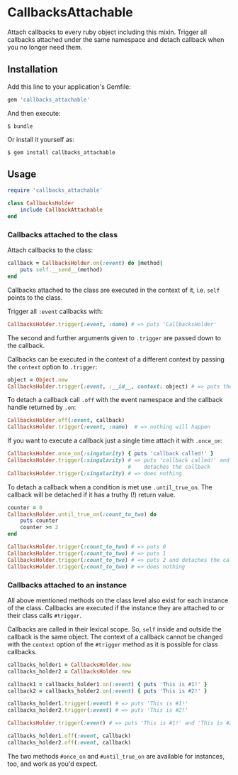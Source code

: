 # CallbacksAttachable

Attach callbacks to every ruby object including this mixin. Trigger all
callbacks attached under the same namespace and detach callback when you no
longer need them.

## Installation

Add this line to your application's Gemfile:

```ruby
gem 'callbacks_attachable'
```

And then execute:

    $ bundle

Or install it yourself as:

    $ gem install callbacks_attachable

## Usage

```ruby
require 'callbacks_attachable'

class CallbacksHolder
    include CallbackAttachable
end
```

### Callbacks attached to the class

Attach callbacks to the class:

```ruby
callback = CallbacksHolder.on(:event) do |method|
    puts self.__send__(method)
end
```

Callbacks attached to the class are executed in the context of it, i.e. `self`
points to the class.

Trigger all `:event` callbacks with:

```ruby
CallbacksHolder.trigger(:event, :name) # => puts 'CallbacksHolder'
```

The second and further arguments given to `.trigger` are passed down to the
callback.

Callbacks can be executed in the context of a different context by passing the
`context` option to `.trigger`:

```ruby
object = Object.new
CallbacksHolder.trigger(:event, :__id__, context: object) # => puts the result of object.__id__
```

To detach a callback call `.off` with the event namespace and the callback
handle returned by `.on`:

```ruby
CallbacksHolder.off(:event, callback)
CallbacksHolder.trigger(:event, :name)  # => nothing will happen
```

If you want to execute a callback just a single time attach it with `.once_on`:

```ruby
CallbacksHolder.once_on(:singularity) { puts 'callback called!' }
CallbacksHolder.trigger(:singularity) # => puts 'callback called!' and immediately
                                      #    detaches the callback
CallbacksHolder.trigger(:singularity) # => does nothing
```

To detach a callback when a condition is met use `.until_true_on`. The callback
will be detached if it has a truthy (!) return value.

```ruby
counter = 0
CallbacksHolder.until_true_on(:count_to_two) do
    puts counter
    counter >= 2
end

CallbacksHolder.trigger(:count_to_two) # => puts 0
CallbacksHolder.trigger(:count_to_two) # => puts 1
CallbacksHolder.trigger(:count_to_two) # => puts 2 and detaches the callback
CallbacksHolder.trigger(:count_to_two) # => does nothing
```

### Callbacks attached to an instance

All above mentioned methods on the class level also exist for each instance of
the class. Callbacks are executed if the instance they are attached to or their
class calls `#trigger`.

Callbacks are called in their lexical scope. So, `self` inside and outside
the callback is the same object. The context of a callback cannot be changed
with the `context` option of the `#trigger` method as it is possible for
class callbacks.

```ruby
callbacks_holder1 = CallbacksHolder.new
callbacks_holder2 = CallbacksHolder.new

callback1 = callbacks_holder1.on(:event) { puts 'This is #1!' }
callback2 = callbacks_holder2.on(:event) { puts 'This is #2!' }

callbacks_holder1.trigger(:event) # => puts 'This is #1!'
callbacks_holder2.trigger(:event) # => puts 'This is #2!'

CallbacksHolder.trigger(:event) # => puts 'This is #1!' and 'This is #2!'

callbacks_holder1.off(:event, callback)
callbacks_holder2.off(:event, callback)
```

The two methods `#once_on` and `#until_true_on` are available for instances,
too, and work as you'd expect.